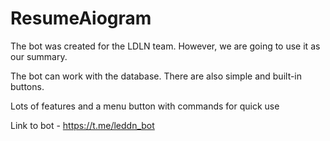 # ResumeAiogram
The bot was created for the LDLN team.
However, we are going to use it as our summary.

The bot can work with the database. There are also simple and built-in buttons.

Lots of features and a menu button with commands for quick use

Link to bot - https://t.me/leddn_bot
